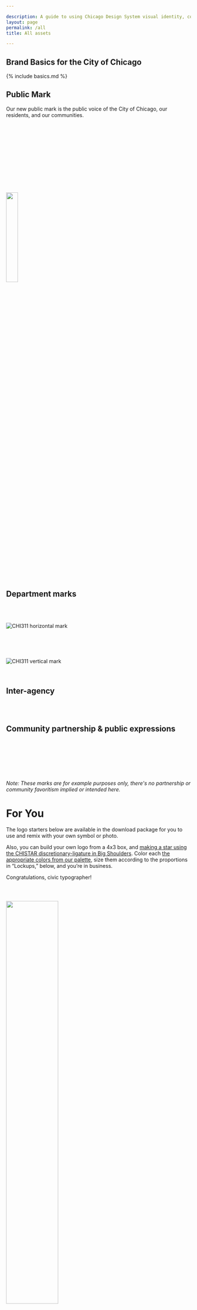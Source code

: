 ```yaml
---

description: A guide to using Chicago Design System visual identity, code, and methods.
layout: page
permalink: /all
title: All assets

---
```


## Brand Basics for the City of Chicago

{% include basics.md %}

<style>
  img.logo-display {height: 12em;}
</style>

<h2 id="public-mark">Public Mark</h2>
<p>Our new public mark is the public voice of the City of Chicago, our residents, and our communities.</p>


<br>
<p><img src="/assets/img/logo/LOGO-CHICAGO-horizontal.png" alt="" style="padding: 3em 0;"/></p>
<br>
<p><img src="/assets/img/logo/LOGO-CHICAGO-vertical.png" alt="" width="25%" style="padding: 2em 0;"/></p>
<br>
<br>
<h2>Department marks</h2>
<br>
<br>
<p><img src="/assets/img/logo/CHI311-h.png" alt="CHI311 horizontal mark" /></p>
<br>
<br>
<br>
<p><img src="/assets/img/logo/CHI311-v.png" alt="CHI311 vertical mark" /></p>
<br>

<h2 id="inter-agency">Inter-agency</h2>
<br>
<p><img src="/assets/img/logo/LOGO-partnership-examples.png" alt="" /></p>
<h2 id="community-partnerships">Community partnership & public expressions</h2>
<br>
<br>
<p><img src="/assets/img/logo/LOGO-remix-cultural.png" alt="" /></p>
<br>
<br>
<p><i>Note: These marks are for example purposes only, there's no partnership or community favoritism implied or intended here.</i></p>

<h1 id="for-you">For You</h1>

<p>The logo starters below are available in the download package for you to use and remix with your own symbol or photo.</p>

<p>Also, you can build your own logo from a 4x3 box, and <a href="/typography">making a star using the CHISTAR discretionary-ligature in Big Shoulders</a>. Color each <a href="/basics">the appropriate colors from our palette</a>, size them according to the proportions in “Lockups,” below, and you’re in business.</p>

<p>Congratulations, civic typographer!</p>

<p><img src="/assets/img/logo/LOGO-CHICAGO-horizontal-symbols-only.png" alt="" width="53%" style="padding: 3em 0 1em 0;"/></p>

<p><img src="/assets/img/logo/LOGO-CHICAGO-vertical-symbols-only.png" alt="" width="25%" style="padding: 3em 0 1em 0;"/></p>
<br>
<br>

<h2 id="lockups">Lockups</h2>
<p>For ideal spacing in your project, use the follow guidelines for implementation:</p>
<p><img src="/assets/img/logo/LOGO-spacing.png" alt="" /></p>
<p><img src="/assets/img/logo/LOGO-partnership.png" alt="" /></p>

{% include typography.html %}

# City Heraldry

<h2>The Flag of the City of Chicago</h2>
  
  
<p><img src="/assets/img/Flag_of_Chicago,_Illinois.svg" alt="Wikipedia's Chicago Flag" /></p>

<p>By <a href="User XFI (!?!)">https://cs.wikipedia.org/wiki/User:-xfi-</a> - according to a design specified by <a href="https://en.wikipedia.org/wiki/User:John_Reid">Wikipedia user John Reid</a> or <a href="http://introvert.net/blog/2004/04/17/what-is-the-deal-with-the-stars-on-the-chicago-flag/">T. E. Whalen’s</a>) construction sheet (<a href="https://en.wikipedia.org/wiki/Talk:Municipal_Flag_of_Chicago">Municipal Flag of Chicago</a>), which is in the public domain, and thus represented here.</p>

<p>For more details on the history of the flag, see <a href="https://twitter.com/robertloerzel">Robert Loerzel</a>’s wonderfully comprehensive <a href="https://medium.com/@robertloerzel/the-story-of-chicagos-four-star-city-flag-4042dc579cb2">The Story of Chicago’s Four-Star City Flag</a>.</p>

<p><a href="https://tannerwoodford.com/">Tanner Woodford</a>, Executive Director of the <a href="https://designchicago.org/">Design Museum of Chicago</a>, had this contribution to share with us, an outline of the dimensions of the Flag:</p>

<p><img src="/assets/img/Design-Museum-of-Chicago-flag-exoskeleton.png" alt="An outline of the dimensions of the Chicago Flag, its proportions, and placement of its stars and bars." /></p>

<p>I don’t mean to disagree or spark debate, but I think Robert &amp; Tanner &amp; T.E. may need to compare notes with us at the City and arrive at a final determination. I volunteer to mediate it in 2020 or beyond, or find someone with appropriate gravitas to do so, certainly.</p>

<h2 id="learn-more-about-our-flag-and-others-lesser-flags">Learn more about our flag and others’ lesser flags</h2>

<ul>
  <li><a href="https://www.ted.com/talks/roman_mars_why_city_flags_may_be_the_worst_designed_thing_you_ve_never_noticed?language=en">Roman Mars gives a famous talk on vexillology here, complimenting our flag</a></li>
  <li><a href="http://library.amlegal.com/nxt/gateway.dll/Illinois/chicago_il/municipalcodeofchicago?f=templates$fn=default.htm$3.0$vid=amlegal:chicago_il">The Municipal Code of the City of Chicago</a> defines our municipal flag in Title 1, from 1-8-020 to 1-8-041.</li>
  <li><a href="https://en.wikipedia.org/wiki/Flag_of_Chicago">Wikipedia article</a></li>
</ul>

## The Municipal Device of the City of Chicago

{% include municipal-device.md %}

<h2>The Seal of the City of Chicago</h2>

{% include seals.html %}

